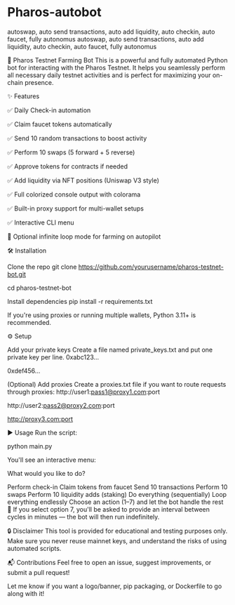 # Pharos-autobot
autoswap, auto send transactions, auto add liquidity, auto checkin, auto faucet, fully autonomus
autoswap, auto send transactions, auto add liquidity, auto checkin, auto faucet, fully autonomus

🚀 Pharos Testnet Farming Bot This is a powerful and fully automated Python bot for interacting with the Pharos Testnet. It helps you seamlessly perform all necessary daily testnet activities and is perfect for maximizing your on-chain presence.

✨ Features

✅ Daily Check-in automation

✅ Claim faucet tokens automatically

✅ Send 10 random transactions to boost activity

✅ Perform 10 swaps (5 forward + 5 reverse)

✅ Approve tokens for contracts if needed

✅ Add liquidity via NFT positions (Uniswap V3 style)

✅ Full colorized console output with colorama

✅ Built-in proxy support for multi-wallet setups

✅ Interactive CLI menu

🔁 Optional infinite loop mode for farming on autopilot

🛠 Installation

Clone the repo
git clone https://github.com/yourusername/pharos-testnet-bot.git

cd pharos-testnet-bot

Install dependencies
pip install -r requirements.txt

If you're using proxies or running multiple wallets, Python 3.11+ is recommended.

⚙️ Setup

Add your private keys Create a file named private_keys.txt and put one private key per line.
0xabc123...

0xdef456...

(Optional) Add proxies Create a proxies.txt file if you want to route requests through proxies:
http://user1:pass1@proxy1.com:port

http://user2:pass2@proxy2.com:port

http://proxy3.com:port

▶️ Usage Run the script:

python main.py

You'll see an interactive menu:

What would you like to do?

Perform check-in
Claim tokens from faucet
Send 10 transactions
Perform 10 swaps
Perform 10 liquidity adds (staking)
Do everything (sequentially)
Loop everything endlessly Choose an action (1–7) and let the bot handle the rest 🎯
If you select option 7, you'll be asked to provide an interval between cycles in minutes — the bot will then run indefinitely.

🔒 Disclaimer This tool is provided for educational and testing purposes only. Make sure you never reuse mainnet keys, and understand the risks of using automated scripts.

📬 Contributions Feel free to open an issue, suggest improvements, or submit a pull request!

Let me know if you want a logo/banner, pip packaging, or Dockerfile to go along with it!
